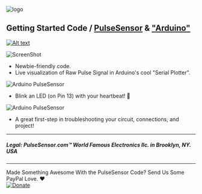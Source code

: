 
![logo](https://avatars0.githubusercontent.com/u/7002937?v=3&s=200)



## Getting Started Code / <a href="http://www.pulsesensor.com">PulseSensor</a>  & <a href="http://arduino.cc/"> "Arduino"</a>

[![Alt text](video-play.png)](https://youtu.be/RbB8NSRa5X4)




![ScreenShot](screenshot-threshold-arrows.png)
* Newbie-friendly code.   
* Live visualization of Raw Pulse Signal in Arduino's cool "Serial Plotter".


![Arduino PulseSensor](Arduino-LEDonPin13-PulseSensor-Pic.jpg)
* Blink an LED (on Pin 13) with your heartbeat!  💓


![Arduino PulseSensor](connections.png)
* A great first-step in troubleshooting your circuit, connections, and project!

------------------------------------------------------
#####  Legal:  PulseSensor.com™ World Famous Electronics llc. in Brooklyn, NY. USA
------------------------------------------------------
Made Something Awesome With the PulseSensor Code?   Send Us Some PayPal Love. ♥︎  
[![Donate](https://img.shields.io/badge/Donate-PayPal-green.svg?style=plastic)](https://www.paypal.com/cgi-bin/webscr?cmd=_s-xclick&hosted_button_id=KE4DZA5E9AJQ4) 
